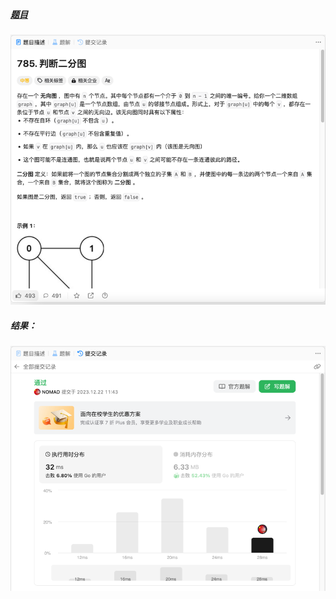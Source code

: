 ##### [题目](https://leetcode.cn/problems/is-graph-bipartite/description/)
![pic](img.png)
##### 结果：
![pic](result.png)